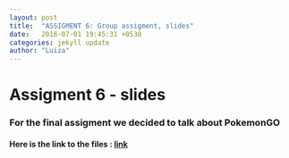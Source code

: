 ```yaml
---
layout: post
title:  "ASSIGMENT 6: Group assigment, slides"
date:   2016-07-01 19:45:31 +0530
categories: jekyll update
author: "Luiza"
---
```


# Assigment 6 - slides

### For the final assigment we decided to talk about PokemonGO

#### Here is the link to the files : [link](https://github.com/healeyj/task-6-be-presentable)

